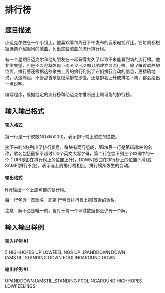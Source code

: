 
# 排行榜
## 题目描述
小迈克尔住在一个小镇上，他喜欢看每周日下午发布的音乐电视评比。它每周都根据选票介绍相同的歌曲，列出这些歌曲的流行排行榜。

有一个星期日迈克尔和他的朋友在一起玩得太久了以致于未能看到新的流行榜。他非常失望，但是不久他就发现下周至少可以部分地建立出流行榜。除了每首歌曲的位置，排行榜还根据这些歌曲上周的排行列出了它们排行变动的信息，更精确地说，从这周起，不管那首歌是继续排在原位，还是排名上升或排名下降，都会给出一点说明。

编写程序，根据给定的流行榜帮助迈克尔推断出上周可能的排行榜。

## 输入输出格式
#### 输入格式

第一行是一个整数N(1≤N≤100)，表示排行榜上歌曲的总数。

接下来的N块列出了排行信息。每块有两行组成，第i块第一行是第i首歌曲的名称，歌名包括最多不超过100个英文大写字母，第二行包含下列三个单词中的一个：UP(歌曲在排行榜上的位置上升)，DOWN(歌曲在排行榜上的位置下滑)或SAME(排行不变)，表示与上周排行榜相比，排行榜所发生的变动。

#### 输出格式

N行输出一个上周可能的排行榜。

每一行包含一首歌名，即第i行包含排行榜上第i首歌的歌名。

注意：解不必是唯一的，但对于每一个测试数据都至少有一个解。

## 输入输出样例
#### 输入样例 #1
5
HIGHHOPES
UP
LOWFEELINGS
UP
UPANDDOWN
DOWN
IAMSTILLSTANDING
DOWN
FOOLINGAROUND
DOWN

#### 输出样例 #1
UPANDDOWN
IAMSTILLSTANDING
FOOLINGAROUND
HIGHHOPES
LOWFEELINGS

